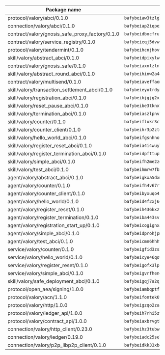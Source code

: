 | Package name                                                  | Package hash                                                  |
| ------------------------------------------------------------- | ------------------------------------------------------------- |
| protocol/valory/abci/0.1.0                                    | `bafybeiaw3tzlg3rkvnn5fcufblktmfwngmxugn4yo7pyjp76zz6aqtqcay` |
| connection/valory/abci/0.1.0                                  | `bafybeiap2iqpexya667merizj6h75267zurbbxhzcijrxu6hdt2wmkrhai` |
| contract/valory/gnosis_safe_proxy_factory/0.1.0               | `bafybeidbocfrust66bagafrzqiniyv2p7kp3i5tgpuiepmuztsnjin2qpe` |
| contract/valory/service_registry/0.1.0                        | `bafybeieqj5dvwttrxigie6kffbhysfjimapbp7zhsgojyukxsjns2dtkny` |
| protocol/valory/tendermint/0.1.0                              | `bafybeihcnjhovvyyfbkuw5sjyfx2lfd4soeocfqzxz54g67333m6nk5gxq` |
| skill/valory/abstract_abci/0.1.0                              | `bafybeidpixylwoisuciygaqnerwfk4wnbropwc2ghvtlmqusqxe6pyz5iu` |
| contract/valory/gnosis_safe/0.1.0                             | `bafybeiaxnlzlnlb34ud6wrsm2el477xnubhpe36gh4pcvmvurfz2uafbve` |
| skill/valory/abstract_round_abci/0.1.0                        | `bafybeihinw2a4dnjq6cgto5ramu5hadrtig7ket7d6xmo64zdw6dtj5tqi` |
| contract/valory/multisend/0.1.0                               | `bafybeiaveffaomsnmsc5hx62o77u7ilma6eipox7m5lrwa56737ektva3i` |
| skill/valory/transaction_settlement_abci/0.1.0                | `bafybeieyotrdynevkw72b7fzljjzfrjxpk2fkzm7aed6sxrsofqfftzrna` |
| skill/valory/registration_abci/0.1.0                          | `bafybeibjgjg2xigcxdeuid3pj5mjalsqp3cvz5hkzbzi7az3p5fxjerwmm` |
| skill/valory/reset_pause_abci/0.1.0                           | `bafybeibe3tknx7cdhtzw7x6mox3dazc2a7ow5k56h4ze5ljfp7j3pe4vci` |
| skill/valory/termination_abci/0.1.0                           | `bafybeiaszlpnvim5b5w3ictgsm4lbiukbkb4mwn5tcw4i33x6omch65xlq` |
| skill/valory/counter/0.1.0                                    | `bafybeiflukr3ctanj5sqpvzxtejpk3sbuffmkam2enmle5rqx2huuu4jdy` |
| skill/valory/counter_client/0.1.0                             | `bafybeihr3p2ztqpbgzuo4xi7gwq4hjcc3khibirritnxkajaugshlzxjke` |
| skill/valory/hello_world_abci/0.1.0                           | `bafybeifgsnhnoutloxf5h6picjcno5i27inkmbtxl3xb3jw4qxboma5gwu` |
| skill/valory/register_reset_abci/0.1.0                        | `bafybeia4i4wuyltbb6o7zfto3jiveawkd7acbp4jpotn233xdyrmcayogm` |
| skill/valory/register_termination_abci/0.1.0                  | `bafybeidpfttup53itji4yxi5nkxzsutmprnbj2crvzrxde7koapex63zha` |
| skill/valory/simple_abci/0.1.0                                | `bafybeifh2me2zgto6zfebmocr2fkd7qn6rkat5ppaey6kfshrwkwdsabgq` |
| skill/valory/test_abci/0.1.0                                  | `bafybeihmrw7fb34pg7qw7k7edrqulcs3gqny4ybyk3mwuwvcf3n2xtuicy` |
| agent/valory/abstract_abci/0.1.0                              | `bafybeigkxa5dxmjqrfhrpxewlgquphqpxlonwknpgcuxdrpva2gaen5g7i` |
| agent/valory/counter/0.1.0                                    | `bafybeifh4v67rt23jh5uyqajqvc7tzxsy7utelf7arux6zhphnv6hjynza` |
| agent/valory/counter_client/0.1.0                             | `bafybeibyxuqo4itomksd6wvr3loblr2ba4jxa4x3wvtgr3rofpl5xueaaa` |
| agent/valory/hello_world/0.1.0                                | `bafybeid4f2xj6qkel4pulc46hqbjpnvgbcnvmsai4frz7rhwb56aguzjsy` |
| agent/valory/register_reset/0.1.0                             | `bafybeih436kxz7ealmcrc4rnlvgosvurllelwi7tpezapfkjfih6yk5moe` |
| agent/valory/register_termination/0.1.0                       | `bafybeiba443svfgs4jiq5gcoaeahtg5coflsyqa65oliehcoxxwmaio5l4` |
| agent/valory/registration_start_up/0.1.0                      | `bafybeicogignxaignk3nbquakubkehffljaruevdqbakk2deasqilvotvq` |
| agent/valory/simple_abci/0.1.0                                | `bafybeidprohjpmt7cvrtbsyzbuirdlgggq7mqojk3g4ck5baq3b7x3ov2u` |
| agent/valory/test_abci/0.1.0                                  | `bafybeicmn6hhhtkm625tolrj73vln5sl4nhc6nw56bosuj2oxbryflj76i` |
| service/valory/counter/0.1.0                                  | `bafybeigfid3zs3mctvxy7ztxbndz2is542oxcz2hznh4lfvtqimov4dhlu` |
| service/valory/hello_world/0.1.0                              | `bafybeicye46qotlxlfueypy7c7ffzswyb22zxhnipp5pzhkz3lwjtvgu7u` |
| service/valory/register_reset/0.1.0                           | `bafybeigofx3lpsbvmdkmrunbjlh7oipppm3qwfzb24nlvblso54upkwhni` |
| service/valory/simple_abci/0.1.0                              | `bafybeigvrfhen4yq7dy2cdcseaugd6rbnivinvf5ccdj25bf37tz725bae` |
| skill/valory/safe_deployment_abci/0.1.0                       | `bafybeigqj7a2qjarwbowhgwmt6cocf3ld5rxg7qzgwg5eiyxfzyea7eiqq` |
| protocol/open_aea/signing/1.0.0                               | `bafybeiambqptflge33eemdhis2whik67hjplfnqwieoa6wblzlaf7vuo44` |
| protocol/valory/acn/1.1.0                                     | `bafybeifontek6tvaecatoauiule3j3id6xoktpjubvuqi3h2jkzqg7zh7a` |
| protocol/valory/http/1.0.0                                    | `bafybeigzqo2zaakcjtzzsm6dh4x73v72xg6ctk6muyp5uq5ueb7y34fbxy` |
| protocol/valory/ledger_api/1.0.0                              | `bafybeih7rhi5zvfvwakx5ifgxsz2cfipeecsh7bm3gnudjxtvhrygpcftq` |
| protocol/valory/contract_api/1.0.0                            | `bafybeiaxbrvgtbdrh4lslskuxyp4awyr4whcx3nqq5yrr6vimzsxg5dy64` |
| connection/valory/http_client/0.23.0                          | `bafybeihz3tubwado7j3wlivndzzuj3c6fdsp4ra5r3nqixn3ufawzo3wii` |
| connection/valory/ledger/0.19.0                               | `bafybeiadc25se7dgnn4mufztwpzdono4xsfs45qknzdqyi3gckn6ccuv44` |
| connection/valory/p2p_libp2p_client/0.1.0                     | `bafybeidkk33xbga54szmitk6uwsi3ef56hbbdbuasltqtiyki34hgfpnxa` |
